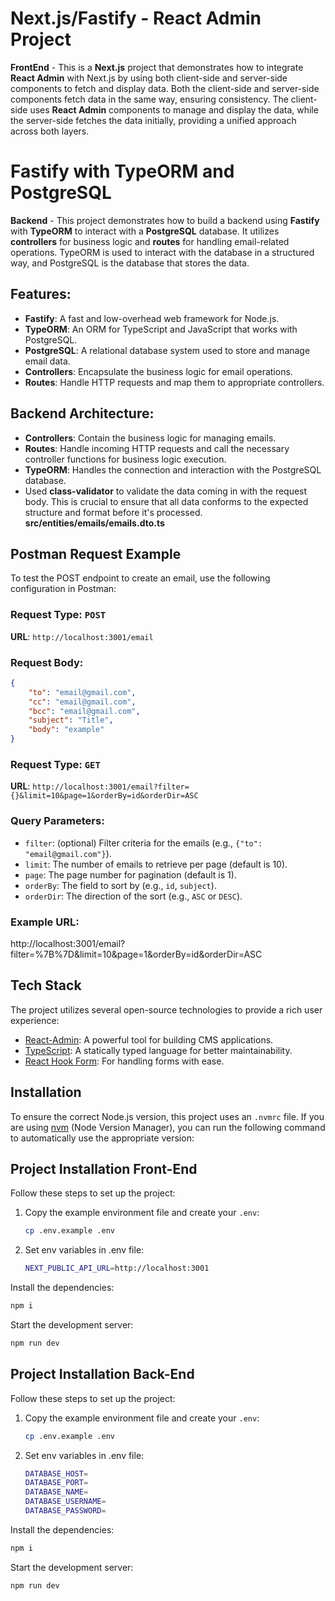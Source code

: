 # Next.js/Fastify - React Admin Project

**FrontEnd** - This is a **Next.js** project that demonstrates how to integrate **React Admin** with Next.js by using both client-side and server-side components to fetch and display data. Both the client-side and server-side components fetch data in the same way, ensuring consistency. The client-side uses **React Admin** components to manage and display the data, while the server-side fetches the data initially, providing a unified approach across both layers.

# Fastify with TypeORM and PostgreSQL

**Backend** - This project demonstrates how to build a backend using **Fastify** with **TypeORM** to interact with a **PostgreSQL** database. It utilizes **controllers** for business logic and **routes** for handling email-related operations. TypeORM is used to interact with the database in a structured way, and PostgreSQL is the database that stores the data.

## Features:
- **Fastify**: A fast and low-overhead web framework for Node.js.
- **TypeORM**: An ORM for TypeScript and JavaScript that works with PostgreSQL.
- **PostgreSQL**: A relational database system used to store and manage email data.
- **Controllers**: Encapsulate the business logic for email operations.
- **Routes**: Handle HTTP requests and map them to appropriate controllers.

## Backend Architecture:

- **Controllers**: Contain the business logic for managing emails.
- **Routes**: Handle incoming HTTP requests and call the necessary controller functions for business logic execution.
- **TypeORM**: Handles the connection and interaction with the PostgreSQL database.
- Used **class-validator** to validate the data coming in with the request body. This is crucial to ensure that all data conforms to the expected structure and format before it's processed. **src/entities/emails/emails.dto.ts**

## Postman Request Example

To test the POST endpoint to create an email, use the following configuration in Postman:

### Request Type: `POST`

**URL**: `http://localhost:3001/email`
### Request Body:

```json
{
    "to": "email@gmail.com",
    "cc": "email@gmail.com",
    "bcc": "email@gmail.com",
    "subject": "Title",
    "body": "example"
}
```
### Request Type: `GET`

**URL**: `http://localhost:3001/email?filter={}&limit=10&page=1&orderBy=id&orderDir=ASC`

### Query Parameters:
- `filter`: (optional) Filter criteria for the emails (e.g., `{"to": "email@gmail.com"}`).
- `limit`: The number of emails to retrieve per page (default is 10).
- `page`: The page number for pagination (default is 1).
- `orderBy`: The field to sort by (e.g., `id`, `subject`).
- `orderDir`: The direction of the sort (e.g., `ASC` or `DESC`).

### Example URL:
http://localhost:3001/email?filter=%7B%7D&limit=10&page=1&orderBy=id&orderDir=ASC

## Tech Stack
The project utilizes several open-source technologies to provide a rich user experience:

- [React-Admin](https://marmelab.com/react-admin/Demos.html): A powerful tool for building CMS
 applications.
- [TypeScript](https://www.typescriptlang.org/): A statically typed language for better maintainability.
- [React Hook Form](https://react-hook-form.com/): For handling forms with ease.

## Installation

To ensure the correct Node.js version, this project uses an `.nvmrc` file. If you are using [nvm](https://github.com/nvm-sh/nvm) (Node Version Manager), you can run the following command to automatically use the appropriate version:


## Project Installation Front-End

Follow these steps to set up the project:

1. Copy the example environment file and create your `.env`:

   ```sh
   cp .env.example .env
2. Set env variables in .env file:
    ```sh
    NEXT_PUBLIC_API_URL=http://localhost:3001
    ```
Install the dependencies:

```sh
npm i
```
Start the development server:

```sh
npm run dev
```

## Project Installation Back-End

Follow these steps to set up the project:

1. Copy the example environment file and create your `.env`:

   ```sh
   cp .env.example .env
2. Set env variables in .env file:
    ```sh
    DATABASE_HOST=
    DATABASE_PORT=
    DATABASE_NAME=
    DATABASE_USERNAME=
    DATABASE_PASSWORD=
    ```
Install the dependencies:

```sh
npm i
```
Start the development server:

```sh
npm run dev
```